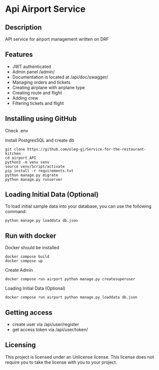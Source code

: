 # Api Airport Service

## Description
API service for airport management written on DRF

## Features
* JWT authenticated
* Admin panel /admin/
* Documentation is located at /api/doc/swagger/
* Managing orders and tickets
* Creating airplane with airplane type
* Creating route and flight
* Adding crew
* Filtering tickets and flight

## Installing using GitHub

Check .env

Install PostgresSQL and create db

```shell
git clone https://github.com/oleg-gj/Service-for-the-restaurant-kitchen
cd airport_API
python3 -m venv venv
source venv/Script/activate
pip install -r requirements.txt
python manage.py migrate
python manage.py runserver

```
## Loading Initial Data (Optional)

To load initial sample data into your database, you can use the following command:

```shell
python manage.py loaddata db.json
```


## Run with docker
Docker should be installed

```shell
docker compose build
docker compose up
```

Create Admin

```shell
docker compose run airport python manage.py createsuperuser
```

Loading Initial Data (Optional)

```shell
docker compose run airport python manage.py loaddata db.json
```

## Getting access
* create user via /api/user/register
* get access token via /api/user/token/

## Licensing

This project is licensed under an Unlicense license. This license does not require
you to take the license with you to your project.
